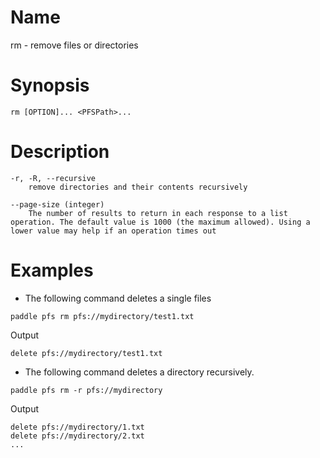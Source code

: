 # Name  
rm - remove files or directories

# Synopsis
```
rm [OPTION]... <PFSPath>...
```

# Description

```
-r, -R, --recursive 
	remove directories and their contents recursively

--page-size (integer) 
	The number of results to return in each response to a list operation. The default value is 1000 (the maximum allowed). Using a lower value may help if an operation times out	
```

# Examples
- The following command deletes a single files

```
paddle pfs rm pfs://mydirectory/test1.txt
```

Output

```
delete pfs://mydirectory/test1.txt
```


- The following command deletes a  directory recursively.

```
paddle pfs rm -r pfs://mydirectory
```

Output

```
delete pfs://mydirectory/1.txt
delete pfs://mydirectory/2.txt
...
```
